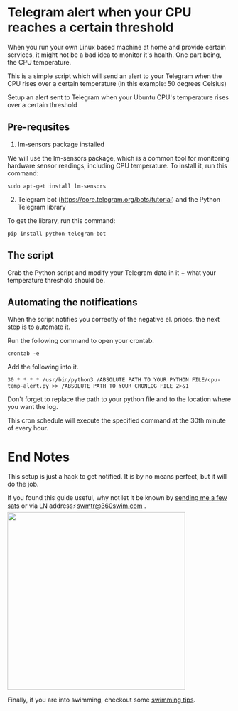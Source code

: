 # Telegram alert when your CPU reaches a certain threshold

When you run your own Linux based machine at home and provide certain services, it might not be a bad idea to monitor it's health. One part being, the CPU temperature.

This is a simple script which will send an alert to your Telegram when the CPU rises over a certain temperature (in this example: 50 degrees Celsius)

Setup an alert sent to Telegram when your Ubuntu CPU's temperature rises over a certain threshold


## Pre-requsites

1. lm-sensors package installed

We will use the lm-sensors package, which is a common tool for monitoring hardware sensor readings, including CPU temperature. To install it, run this command:

```
sudo apt-get install lm-sensors
```

2. Telegram bot (https://core.telegram.org/bots/tutorial) and the Python Telegram library

To get the library, run this command:
```
pip install python-telegram-bot
```


## The script

Grab the Python script and modify your Telegram data in it + what your temperature threshold should be.


## Automating the notifications
  
When the script notifies you correctly of the negative el. prices, the next step is to automate it. 

Run the following command to open your crontab.

```
crontab -e
```

Add the following into it.

```
30 * * * * /usr/bin/python3 /ABSOLUTE PATH TO YOUR PYTHON FILE/cpu-temp-alert.py >> /ABSOLUTE PATH TO YOUR CRONLOG FILE 2>&1
```

Don't forget to replace the path to your python file and to the location where you want the log. 

This cron schedule will execute the specified command at the 30th minute of every hour.


# End Notes

This setup is just a hack to get notified. It is by no means perfect, but it will do the job.

If you found this guide useful, why not let it be known by [sending me a few sats](https://360swim.com/ln-donate-github) or via LN address⚡swmtr@360swim.com .
<br />
<img src="https://360swim.com/user/themes/swimquark/images/ln_git.png" width="400" />

Finally, if you are into swimming, checkout some [swimming tips](https://360swim.com/tips).






